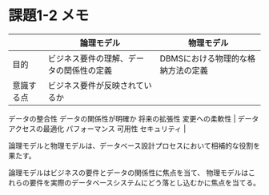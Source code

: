 # 課題1-2 メモ

|  | 論理モデル | 物理モデル |
| --- | --- | --- |
| 目的 | ビジネス要件の理解、データの関係性の定義 | DBMSにおける物理的な格納方法の定義 |
| 意識する点 | ビジネス要件が反映されているか
データの整合性
データの関係性が明確か
将来の拡張性
変更への柔軟性 | データアクセスの最適化
パフォーマンス
可用性
セキュリティ |

論理モデルと物理モデルは、データベース設計プロセスにおいて相補的な役割を果たす。

論理モデルはビジネスの要件とデータの関係性に焦点を当て、
物理モデルはこれらの要件を実際のデータベースシステムにどう落とし込むかに焦点を当てる。